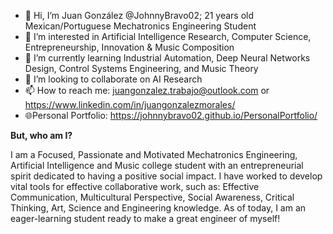 - 👋 Hi, I’m Juan González @JohnnyBravo02; 21 years old Mexican/Portuguese Mechatronics Engineering Student
- 👀 I’m interested in Artificial Intelligence Research, Computer Science, Entrepreneurship, Innovation & Music Composition
- 🌱 I’m currently learning Industrial Automation, Deep Neural Networks Design, Control Systems Engineering, and Music Theory
- 💞️ I’m looking to collaborate on AI Research
- 📫 How to reach me: juangonzalez.trabajo@outlook.com or https://www.linkedin.com/in/juangonzalezmorales/
- 🌐Personal Portfolio: https://johnnybravo02.github.io/PersonalPortfolio/

**But, who am I?**

I am a Focused, Passionate and Motivated Mechatronics Engineering, Artificial Intelligence and Music college student
with an entrepreneurial spirit dedicated to having a positive social impact. I have worked to develop vital tools for effective 
collaborative work, such as: Effective Communication, Multicultural Perspective, Social Awareness, Critical Thinking, Art, Science 
and Engineering knowledge. As of today, I am an eager-learning student ready to make a great engineer of myself!
